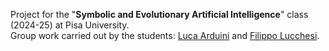 Project for the "**Symbolic and Evolutionary Artificial Intelligence**" class (2024-25) at Pisa University.<br>
Group work carried out by the students: [Luca Arduini](https://github.com/LucaArduini) and [Filippo Lucchesi](https://github.com/FilippoLucchesi).

